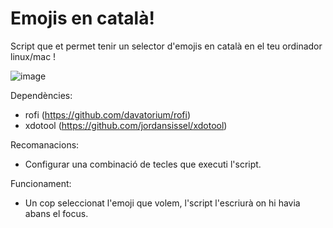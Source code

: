 # Emojis en català!

Script que et permet tenir un selector d'emojis en català en el teu ordinador linux/mac !

![image](https://user-images.githubusercontent.com/75248426/155761589-5473d108-9248-4885-8e0a-5026e279727a.png)

Dependències:
- rofi (https://github.com/davatorium/rofi)
- xdotool (https://github.com/jordansissel/xdotool)

Recomanacions:
- Configurar una combinació de tecles que executi l'script.

Funcionament:
- Un cop seleccionat l'emoji que volem, l'script l'escriurà on hi havia abans el focus.
